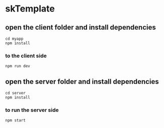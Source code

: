 # skTemplate


## open the client folder and install dependencies 

```console
cd myapp
npm install
```

### to the client side

```properties
npm run dev
```

## open the server folder and install dependencies

```console
cd server
npm install
```

### to run the server side 

```properties
npm start
```

